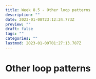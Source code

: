 ```yaml
---
title: Week 8.5 - Other loop patterns
description: ""
date: 2023-01-08T23:12:24.773Z
preview: ""
draft: false
tags: ""
categories: ""
lastmod: 2023-01-09T01:27:13.787Z
---
```

# Other loop patterns